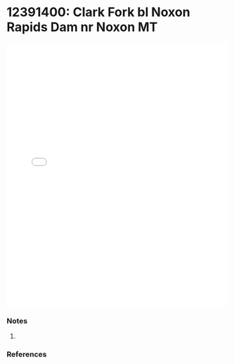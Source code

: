 # 12391400: Clark Fork bl Noxon Rapids Dam nr Noxon MT

<iframe src="/_static/stations/12391400_fdc.html" width="100%" height="600" frameborder="0"></iframe>

### Notes
1. 

### References

